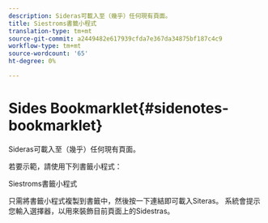 ```yaml
---
description: Sideras可載入至（幾乎）任何現有頁面。
title: Siestroms書籤小程式
translation-type: tm+mt
source-git-commit: a2449482e617939cfda7e367da34875bf187c4c9
workflow-type: tm+mt
source-wordcount: '65'
ht-degree: 0%

---
```



# Sides Bookmarklet{#sidenotes-bookmarklet}

Sideras可載入至（幾乎）任何現有頁面。

若要示範，請使用下列書籤小程式：

Siestroms書籤小程式

只需將書籤小程式複製到書籤中，然後按一下連結即可載入Siteras。 系統會提示您輸入選擇器，以用來裝飾目前頁面上的Sidestras。

